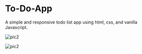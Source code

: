 # To-Do-App
A simple and responsive todo list app using html, css, and vanilla Javascript.

![pic2](https://user-images.githubusercontent.com/94294443/168417040-de4b7a3b-5bd1-4e82-bc27-0bde8cfb6329.jpeg)

![pic2](https://user-images.githubusercontent.com/94294443/168417253-12adc24a-c350-4c33-bfaf-cd259b7258f5.jpeg)
